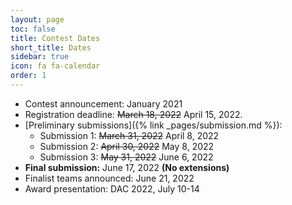 ```yaml
---
layout: page
toc: false
title: Contest Dates
short_title: Dates
sidebar: true
icon: fa fa-calendar
order: 1
---
```



* Contest announcement: January 2021
* Registration deadline: <del>March 18, 2022</del> April 15, 2022.
* [Preliminary submissions]({% link _pages/submission.md %}): 
    * Submission 1: <del>March 31, 2022</del> April 8, 2022
    * Submission 2: <del>April 30, 2022</del> May 8, 2022
    * Submission 3: <del>May 31, 2022</del> June 6, 2022
* **Final submission:** June 17, 2022 **(No extensions)**
* Finalist teams announced: June 21, 2022
* Award presentation: DAC 2022, July 10-14


